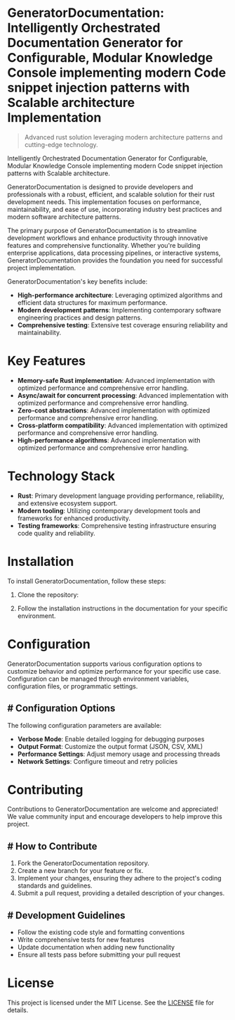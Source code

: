 <!-- fallback_GeneratorDocumentation_20250804233344_83529 -->

# GeneratorDocumentation: Intelligently Orchestrated Documentation Generator for Configurable, Modular Knowledge Console implementing modern Code snippet injection patterns with Scalable architecture Implementation
> Advanced rust solution leveraging modern architecture patterns and cutting-edge technology.

Intelligently Orchestrated Documentation Generator for Configurable, Modular Knowledge Console implementing modern Code snippet injection patterns with Scalable architecture.

GeneratorDocumentation is designed to provide developers and professionals with a robust, efficient, and scalable solution for their rust development needs. This implementation focuses on performance, maintainability, and ease of use, incorporating industry best practices and modern software architecture patterns.

The primary purpose of GeneratorDocumentation is to streamline development workflows and enhance productivity through innovative features and comprehensive functionality. Whether you're building enterprise applications, data processing pipelines, or interactive systems, GeneratorDocumentation provides the foundation you need for successful project implementation.

GeneratorDocumentation's key benefits include:

* **High-performance architecture**: Leveraging optimized algorithms and efficient data structures for maximum performance.
* **Modern development patterns**: Implementing contemporary software engineering practices and design patterns.
* **Comprehensive testing**: Extensive test coverage ensuring reliability and maintainability.

# Key Features

* **Memory-safe Rust implementation**: Advanced implementation with optimized performance and comprehensive error handling.
* **Async/await for concurrent processing**: Advanced implementation with optimized performance and comprehensive error handling.
* **Zero-cost abstractions**: Advanced implementation with optimized performance and comprehensive error handling.
* **Cross-platform compatibility**: Advanced implementation with optimized performance and comprehensive error handling.
* **High-performance algorithms**: Advanced implementation with optimized performance and comprehensive error handling.

# Technology Stack

* **Rust**: Primary development language providing performance, reliability, and extensive ecosystem support.
* **Modern tooling**: Utilizing contemporary development tools and frameworks for enhanced productivity.
* **Testing frameworks**: Comprehensive testing infrastructure ensuring code quality and reliability.

# Installation

To install GeneratorDocumentation, follow these steps:

1. Clone the repository:


2. Follow the installation instructions in the documentation for your specific environment.

# Configuration

GeneratorDocumentation supports various configuration options to customize behavior and optimize performance for your specific use case. Configuration can be managed through environment variables, configuration files, or programmatic settings.

## # Configuration Options

The following configuration parameters are available:

* **Verbose Mode**: Enable detailed logging for debugging purposes
* **Output Format**: Customize the output format (JSON, CSV, XML)
* **Performance Settings**: Adjust memory usage and processing threads
* **Network Settings**: Configure timeout and retry policies

# Contributing

Contributions to GeneratorDocumentation are welcome and appreciated! We value community input and encourage developers to help improve this project.

## # How to Contribute

1. Fork the GeneratorDocumentation repository.
2. Create a new branch for your feature or fix.
3. Implement your changes, ensuring they adhere to the project's coding standards and guidelines.
4. Submit a pull request, providing a detailed description of your changes.

## # Development Guidelines

* Follow the existing code style and formatting conventions
* Write comprehensive tests for new features
* Update documentation when adding new functionality
* Ensure all tests pass before submitting your pull request

# License

This project is licensed under the MIT License. See the [LICENSE](https://github.com/coralnws/GeneratorDocumentation/blob/main/LICENSE) file for details.
